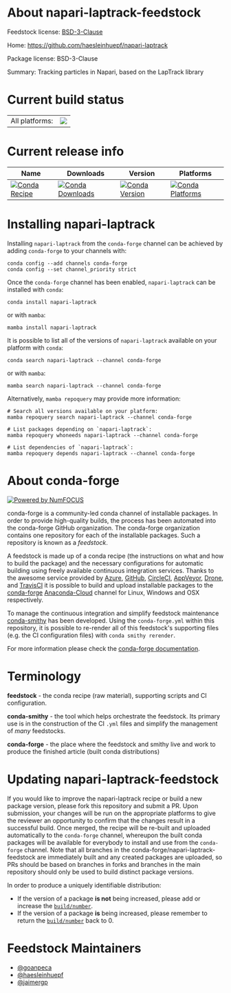 About napari-laptrack-feedstock
===============================

Feedstock license: [BSD-3-Clause](https://github.com/conda-forge/napari-laptrack-feedstock/blob/main/LICENSE.txt)

Home: https://github.com/haesleinhuepf/napari-laptrack

Package license: BSD-3-Clause

Summary: Tracking particles in Napari, based on the LapTrack library

Current build status
====================


<table><tr><td>All platforms:</td>
    <td>
      <a href="https://dev.azure.com/conda-forge/feedstock-builds/_build/latest?definitionId=19215&branchName=main">
        <img src="https://dev.azure.com/conda-forge/feedstock-builds/_apis/build/status/napari-laptrack-feedstock?branchName=main">
      </a>
    </td>
  </tr>
</table>

Current release info
====================

| Name | Downloads | Version | Platforms |
| --- | --- | --- | --- |
| [![Conda Recipe](https://img.shields.io/badge/recipe-napari--laptrack-green.svg)](https://anaconda.org/conda-forge/napari-laptrack) | [![Conda Downloads](https://img.shields.io/conda/dn/conda-forge/napari-laptrack.svg)](https://anaconda.org/conda-forge/napari-laptrack) | [![Conda Version](https://img.shields.io/conda/vn/conda-forge/napari-laptrack.svg)](https://anaconda.org/conda-forge/napari-laptrack) | [![Conda Platforms](https://img.shields.io/conda/pn/conda-forge/napari-laptrack.svg)](https://anaconda.org/conda-forge/napari-laptrack) |

Installing napari-laptrack
==========================

Installing `napari-laptrack` from the `conda-forge` channel can be achieved by adding `conda-forge` to your channels with:

```
conda config --add channels conda-forge
conda config --set channel_priority strict
```

Once the `conda-forge` channel has been enabled, `napari-laptrack` can be installed with `conda`:

```
conda install napari-laptrack
```

or with `mamba`:

```
mamba install napari-laptrack
```

It is possible to list all of the versions of `napari-laptrack` available on your platform with `conda`:

```
conda search napari-laptrack --channel conda-forge
```

or with `mamba`:

```
mamba search napari-laptrack --channel conda-forge
```

Alternatively, `mamba repoquery` may provide more information:

```
# Search all versions available on your platform:
mamba repoquery search napari-laptrack --channel conda-forge

# List packages depending on `napari-laptrack`:
mamba repoquery whoneeds napari-laptrack --channel conda-forge

# List dependencies of `napari-laptrack`:
mamba repoquery depends napari-laptrack --channel conda-forge
```


About conda-forge
=================

[![Powered by
NumFOCUS](https://img.shields.io/badge/powered%20by-NumFOCUS-orange.svg?style=flat&colorA=E1523D&colorB=007D8A)](https://numfocus.org)

conda-forge is a community-led conda channel of installable packages.
In order to provide high-quality builds, the process has been automated into the
conda-forge GitHub organization. The conda-forge organization contains one repository
for each of the installable packages. Such a repository is known as a *feedstock*.

A feedstock is made up of a conda recipe (the instructions on what and how to build
the package) and the necessary configurations for automatic building using freely
available continuous integration services. Thanks to the awesome service provided by
[Azure](https://azure.microsoft.com/en-us/services/devops/), [GitHub](https://github.com/),
[CircleCI](https://circleci.com/), [AppVeyor](https://www.appveyor.com/),
[Drone](https://cloud.drone.io/welcome), and [TravisCI](https://travis-ci.com/)
it is possible to build and upload installable packages to the
[conda-forge](https://anaconda.org/conda-forge) [Anaconda-Cloud](https://anaconda.org/)
channel for Linux, Windows and OSX respectively.

To manage the continuous integration and simplify feedstock maintenance
[conda-smithy](https://github.com/conda-forge/conda-smithy) has been developed.
Using the ``conda-forge.yml`` within this repository, it is possible to re-render all of
this feedstock's supporting files (e.g. the CI configuration files) with ``conda smithy rerender``.

For more information please check the [conda-forge documentation](https://conda-forge.org/docs/).

Terminology
===========

**feedstock** - the conda recipe (raw material), supporting scripts and CI configuration.

**conda-smithy** - the tool which helps orchestrate the feedstock.
                   Its primary use is in the construction of the CI ``.yml`` files
                   and simplify the management of *many* feedstocks.

**conda-forge** - the place where the feedstock and smithy live and work to
                  produce the finished article (built conda distributions)


Updating napari-laptrack-feedstock
==================================

If you would like to improve the napari-laptrack recipe or build a new
package version, please fork this repository and submit a PR. Upon submission,
your changes will be run on the appropriate platforms to give the reviewer an
opportunity to confirm that the changes result in a successful build. Once
merged, the recipe will be re-built and uploaded automatically to the
`conda-forge` channel, whereupon the built conda packages will be available for
everybody to install and use from the `conda-forge` channel.
Note that all branches in the conda-forge/napari-laptrack-feedstock are
immediately built and any created packages are uploaded, so PRs should be based
on branches in forks and branches in the main repository should only be used to
build distinct package versions.

In order to produce a uniquely identifiable distribution:
 * If the version of a package **is not** being increased, please add or increase
   the [``build/number``](https://docs.conda.io/projects/conda-build/en/latest/resources/define-metadata.html#build-number-and-string).
 * If the version of a package **is** being increased, please remember to return
   the [``build/number``](https://docs.conda.io/projects/conda-build/en/latest/resources/define-metadata.html#build-number-and-string)
   back to 0.

Feedstock Maintainers
=====================

* [@goanpeca](https://github.com/goanpeca/)
* [@haesleinhuepf](https://github.com/haesleinhuepf/)
* [@jaimergp](https://github.com/jaimergp/)

